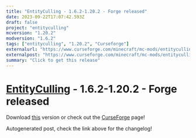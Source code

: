 ```yaml
---
title: "EntityCulling - 1.6.2-1.20.2 - Forge released"
date: 2023-09-22T17:07:42.593Z
draft: false
project: "entityculling"
mcversion: "1.20.2"
modversion: "1.6.2"
tags: ["entityculling", "1.20.2", "Curseforge"]
externalurl: "https://www.curseforge.com/minecraft/mc-mods/entityculling/files/4763645"
externalpost: "https://www.curseforge.com/minecraft/mc-mods/entityculling/files/4763645"
summary: "Click to get this release"
---
```

# [EntityCulling](/project/entityculling) - 1.6.2-1.20.2 - Forge released
Download [this](https://www.curseforge.com/minecraft/mc-mods/entityculling/files/4763645) version or check out the [CurseForge](https://www.curseforge.com/minecraft/mc-mods/entityculling) page!

Autogenerated post, check the link above for the changelog!

